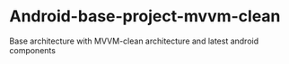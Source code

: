 # Android-base-project-mvvm-clean
Base architecture with MVVM-clean architecture and latest android components
